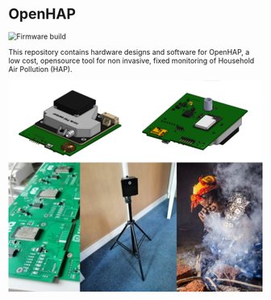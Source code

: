 # OpenHAP

![Firmware build](https://github.com/Kiogora/OpenHAPv2/actions/workflows/firmware_build/badge.svg)

This repository contains hardware designs and software for OpenHAP, a low cost, opensource tool for non invasive, fixed monitoring of Household Air Pollution (HAP).

![OpenHAP image](images/image.png)

